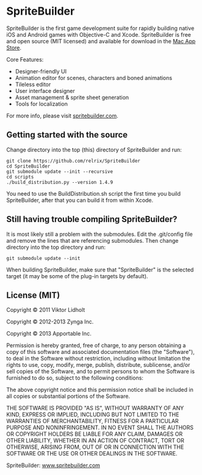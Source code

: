 # SpriteBuilder

SpriteBuilder is the first game development suite for rapidly building native iOS and Android games with Objective-C and Xcode. SpriteBuilder is free and open source (MIT licensed) and available for download in the [Mac App Store](https://itunes.apple.com/us/app/spritebuilder/id784912885?mt=12).

Core Features:

* Designer-friendly UI
* Animation editor for scenes, characters and boned animations
* Tileless editor
* User interface designer
* Asset management & sprite sheet generation
* Tools for localization

For more info, please visit [spritebuilder.com](http://spritebuilder.com).

## Getting started with the source

Change directory into the top (this) directory of SpriteBuilder and run:

    git clone https://github.com/relrix/SpriteBuilder
    cd SpriteBuilder
    git submodule update --init --recursive
    cd scripts
    ./build_distribution.py --version 1.4.9 

You need to use the BuildDistribution.sh script the first time you build SpriteBuilder, after that you can build it from within Xcode.

## Still having trouble compiling SpriteBuilder?

It is most likely still a problem with the submodules. Edit the .git/config file and remove the lines that are referencing submodules. Then change directory into the top directory and run:

    git submodule update --init

When building SpriteBuilder, make sure that "SpriteBuilder" is the selected target (it may be some of the plug-in targets by default).

## License (MIT)
Copyright © 2011 Viktor Lidholt

Copyright © 2012-2013 Zynga Inc.

Copyright © 2013 Apportable Inc.

Permission is hereby granted, free of charge, to any person obtaining a copy of this software and associated documentation files (the "Software"), to deal in the Software without restriction, including without limitation the rights to use, copy, modify, merge, publish, distribute, sublicense, and/or sell copies of the Software, and to permit persons to whom the Software is furnished to do so, subject to the following conditions:

The above copyright notice and this permission notice shall be included in all copies or substantial portions of the Software.

THE SOFTWARE IS PROVIDED "AS IS", WITHOUT WARRANTY OF ANY KIND, EXPRESS OR IMPLIED, INCLUDING BUT NOT LIMITED TO THE WARRANTIES OF MERCHANTABILITY, FITNESS FOR A PARTICULAR PURPOSE AND NONINFRINGEMENT. IN NO EVENT SHALL THE AUTHORS OR COPYRIGHT HOLDERS BE LIABLE FOR ANY CLAIM, DAMAGES OR OTHER LIABILITY, WHETHER IN AN ACTION OF CONTRACT, TORT OR OTHERWISE, ARISING FROM, OUT OF OR IN CONNECTION WITH THE SOFTWARE OR THE USE OR OTHER DEALINGS IN THE SOFTWARE.

SpriteBuilder: www.spritebuilder.com
